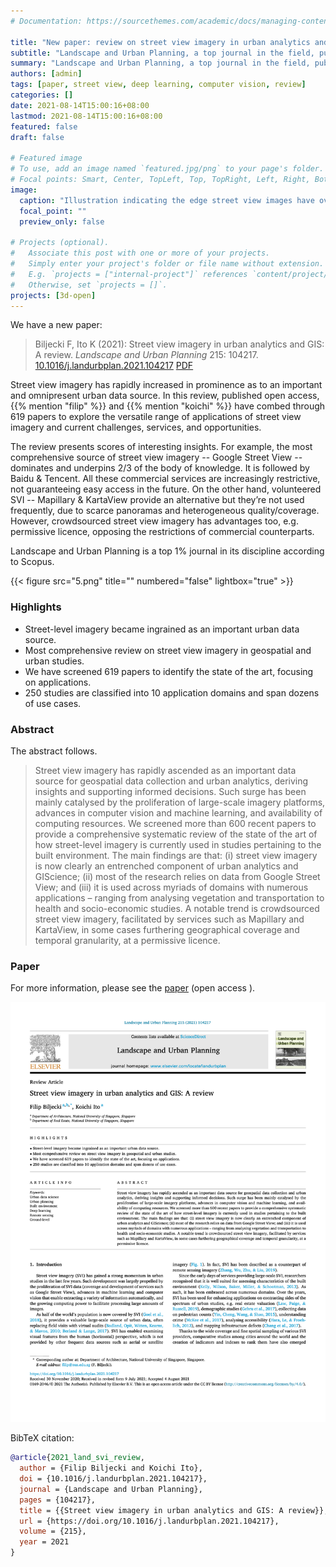 ```yaml
---
# Documentation: https://sourcethemes.com/academic/docs/managing-content/

title: "New paper: review on street view imagery in urban analytics and GIS"
subtitle: "Landscape and Urban Planning, a top journal in the field, publishes our comprehensive exploration on this growing urban data source"
summary: "Landscape and Urban Planning, a top journal in the field, publishes our comprehensive exploration on this growing urban data source"
authors: [admin]
tags: [paper, street view, deep learning, computer vision, review]
categories: []
date: 2021-08-14T15:00:16+08:00
lastmod: 2021-08-14T15:00:16+08:00
featured: false
draft: false

# Featured image
# To use, add an image named `featured.jpg/png` to your page's folder.
# Focal points: Smart, Center, TopLeft, Top, TopRight, Left, Right, BottomLeft, Bottom, BottomRight.
image:
  caption: "Illustration indicating the edge street view images have over aerial counterparts."
  focal_point: ""
  preview_only: false

# Projects (optional).
#   Associate this post with one or more of your projects.
#   Simply enter your project's folder or file name without extension.
#   E.g. `projects = ["internal-project"]` references `content/project/deep-learning/index.md`.
#   Otherwise, set `projects = []`.
projects: [3d-open]
---
```


We have a new paper:

> Biljecki F, Ito K (2021): Street view imagery in urban analytics and GIS: A review. _Landscape and Urban Planning_ 215: 104217. [<i class="ai ai-doi-square ai"></i> 10.1016/j.landurbplan.2021.104217](https://doi.org/10.1016/j.landurbplan.2021.104217) [<i class="far fa-file-pdf"></i> PDF](/publication/2021-land-svi-review/2021-land-svi-review.pdf) <i class="ai ai-open-access-square ai"></i>

Street view imagery has rapidly increased in prominence as to an important and omnipresent urban data source. 
In this review, published open access, {{% mention "filip" %}} and {{% mention "koichi" %}} have combed through 619 papers to explore the versatile range of applications of street view imagery and current challenges, services, and opportunities.

The review presents scores of interesting insights.
For example, the most comprehensive source of street view imagery -- Google Street View -- dominates and underpins 2/3 of the body of knowledge. It is followed by Baidu & Tencent. All these commercial services are increasingly restrictive, not guaranteeing easy access in the future. On the other hand, volunteered SVI -- Mapillary & KartaView provide an alternative but they’re not used frequently, due to scarce panoramas and heterogeneous quality/coverage. However, crowdsourced street view imagery has advantages too, e.g. permissive licence, opposing the restrictions of commercial counterparts.

Landscape and Urban Planning is a top 1% journal in its discipline according to Scopus.

{{< figure src="5.png" title="" numbered="false" lightbox="true" >}}

### Highlights

- Street-level imagery became ingrained as an important urban data source.
- Most comprehensive review on street view imagery in geospatial and urban studies.
- We have screened 619 papers to identify the state of the art, focusing on applications.
- 250 studies are classified into 10 application domains and span dozens of use cases.


### Abstract

The abstract follows.

> Street view imagery has rapidly ascended as an important data source for geospatial data collection and urban analytics, deriving insights and supporting informed decisions. Such surge has been mainly catalysed by the proliferation of large-scale imagery platforms, advances in computer vision and machine learning, and availability of computing resources. We screened more than 600 recent papers to provide a comprehensive systematic review of the state of the art of how street-level imagery is currently used in studies pertaining to the built environment. The main findings are that: (i) street view imagery is now clearly an entrenched component of urban analytics and GIScience; (ii) most of the research relies on data from Google Street View; and (iii) it is used across myriads of domains with numerous applications – ranging from analysing vegetation and transportation to health and socio-economic studies. A notable trend is crowdsourced street view imagery, facilitated by services such as Mapillary and KartaView, in some cases furthering geographical coverage and temporal granularity, at a permissive licence.

### Paper 

For more information, please see the [paper](/publication/2021-land-svi-review/) (open access <i class="ai ai-open-access-square ai"></i>).

[![](page-one.png)](/publication/2021-land-svi-review/)

BibTeX citation:
```bibtex
@article{2021_land_svi_review,
  author = {Filip Biljecki and Koichi Ito},
  doi = {10.1016/j.landurbplan.2021.104217},
  journal = {Landscape and Urban Planning},
  pages = {104217},
  title = {{Street view imagery in urban analytics and GIS: A review}},
  url = {https://doi.org/10.1016/j.landurbplan.2021.104217},
  volume = {215},
  year = 2021
}
```


